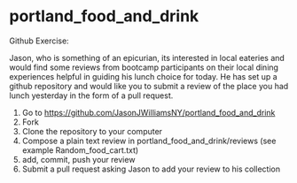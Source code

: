 portland_food_and_drink
=======================

Github Exercise:

Jason, who is something of an epicurian, its interested in local eateries and would find some reviews from bootcamp participants on their local dining experiences helpful in guiding his lunch choice for today.  He has set up a github repository and would like you to submit a review of the place you had lunch yesterday in the form of a pull request.

1) Go to https://github.com/JasonJWilliamsNY/portland_food_and_drink
2) Fork
3) Clone the repository to your computer
4) Compose a plain text review in portland_food_and_drink/reviews (see example Random_food_cart.txt)
5) add, commit, push your review
6) Submit a pull request asking Jason to add your review to his collection


